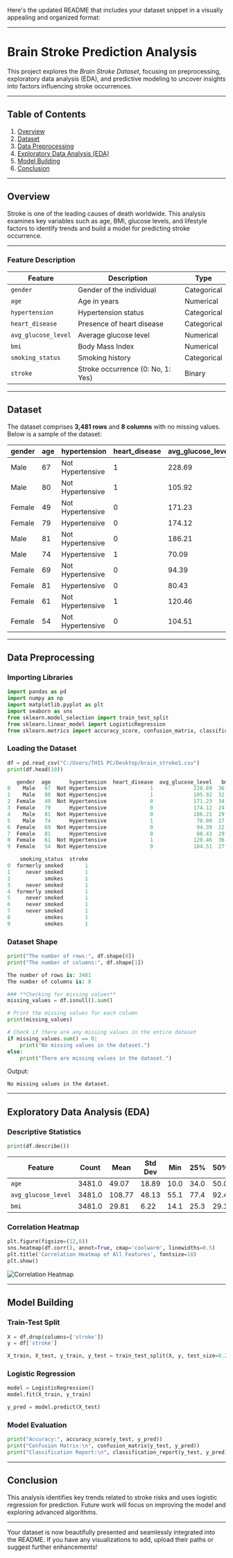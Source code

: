 Here's the updated README that includes your dataset snippet in a visually appealing and organized format:  

---

# **Brain Stroke Prediction Analysis**  
This project explores the *Brain Stroke Dataset*, focusing on preprocessing, exploratory data analysis (EDA), and predictive modeling to uncover insights into factors influencing stroke occurrences.  

---

## **Table of Contents**  
1. [Overview](#overview)  
2. [Dataset](#dataset)  
3. [Data Preprocessing](#data-preprocessing)  
4. [Exploratory Data Analysis (EDA)](#exploratory-data-analysis)  
5. [Model Building](#model-building)  
6. [Conclusion](#conclusion)  

---

## **Overview**  
Stroke is one of the leading causes of death worldwide. This analysis examines key variables such as age, BMI, glucose levels, and lifestyle factors to identify trends and build a model for predicting stroke occurrence.  

---

### **Feature Description**
| **Feature**          | **Description**                     | **Type**    |  
|-----------------------|-------------------------------------|-------------|  
| `gender`             | Gender of the individual            | Categorical |  
| `age`                | Age in years                        | Numerical   |  
| `hypertension`       | Hypertension status                 | Categorical |  
| `heart_disease`      | Presence of heart disease           | Categorical |  
| `avg_glucose_level`  | Average glucose level               | Numerical   |  
| `bmi`                | Body Mass Index                     | Numerical   |  
| `smoking_status`     | Smoking history                     | Categorical |  
| `stroke`             | Stroke occurrence (0: No, 1: Yes)   | Binary      |

--------------

## **Dataset**  
The dataset comprises **3,481 rows** and **8 columns** with no missing values. Below is a sample of the dataset:  

| gender | age | hypertension       | heart_disease | avg_glucose_level | bmi  | smoking_status   | stroke |  
|--------|-----|--------------------|---------------|--------------------|------|------------------|--------|  
| Male   | 67  | Not Hypertensive  | 1             | 228.69             | 36.6 | formerly smoked  | 1      |  
| Male   | 80  | Not Hypertensive  | 1             | 105.92             | 32.5 | never smoked     | 1      |  
| Female | 49  | Not Hypertensive  | 0             | 171.23             | 34.4 | smokes           | 1      |  
| Female | 79  | Hypertensive      | 0             | 174.12             | 24.0 | never smoked     | 1      |  
| Male   | 81  | Not Hypertensive  | 0             | 186.21             | 29.0 | formerly smoked  | 1      |  
| Male   | 74  | Hypertensive      | 1             | 70.09              | 27.4 | never smoked     | 1      |  
| Female | 69  | Not Hypertensive  | 0             | 94.39              | 22.8 | never smoked     | 1      |  
| Female | 81  | Hypertensive      | 0             | 80.43              | 29.7 | never smoked     | 1      |  
| Female | 61  | Not Hypertensive  | 1             | 120.46             | 36.8 | smokes           | 1      |  
| Female | 54  | Not Hypertensive  | 0             | 104.51             | 27.3 | smokes           | 1      |  
  

---

## **Data Preprocessing**  

### **Importing Libraries**
```python
import pandas as pd
import numpy as np
import matplotlib.pyplot as plt
import seaborn as sns
from sklearn.model_selection import train_test_split
from sklearn.linear_model import LogisticRegression
from sklearn.metrics import accuracy_score, confusion_matrix, classification_report
```

### **Loading the Dataset**
```python
df = pd.read_csv("C:/Users/THIS PC/Desktop/brain_stroke1.csv")
print(df.head(10))

   gender  age      hypertension  heart_disease  avg_glucose_level   bmi  \
0    Male   67  Not Hypertensive              1             228.69  36.6   
1    Male   80  Not Hypertensive              1             105.92  32.5   
2  Female   49  Not Hypertensive              0             171.23  34.4   
3  Female   79      Hypertensive              0             174.12  24.0   
4    Male   81  Not Hypertensive              0             186.21  29.0   
5    Male   74      Hypertensive              1              70.09  27.4   
6  Female   69  Not Hypertensive              0              94.39  22.8   
7  Female   81      Hypertensive              0              80.43  29.7   
8  Female   61  Not Hypertensive              1             120.46  36.8   
9  Female   54  Not Hypertensive              0             104.51  27.3   

    smoking_status  stroke  
0  formerly smoked       1  
1     never smoked       1  
2           smokes       1  
3     never smoked       1  
4  formerly smoked       1  
5     never smoked       1  
6     never smoked       1  
7     never smoked       1  
8           smokes       1  
9           smokes       1  


```

### **Dataset Shape**
```python
print("The number of rows:", df.shape[0])
print("The number of columns:", df.shape[1])

The number of rows is: 3481
The number of columns is: 8

```

```python
### **Checking for missing values**
missing_values = df.isnull().sum()

# Print the missing values for each column
print(missing_values)

# Check if there are any missing values in the entire dataset
if missing_values.sum() == 0:
    print("No missing values in the dataset.")
else:
    print("There are missing values in the dataset.")

```
Output:  
```
No missing values in the dataset.
```

---

## **Exploratory Data Analysis (EDA)**  

### **Descriptive Statistics**
```python
print(df.describe())
```
| Feature              | Count   | Mean    | Std Dev  | Min   | 25%   | 50%   | 75%   | Max   |  
|----------------------|---------|---------|----------|-------|-------|-------|-------|-------|  
| `age`               | 3481.0  | 49.07   | 18.89    | 10.0  | 34.0  | 50.0  | 64.0  | 82.0  |  
| `avg_glucose_level` | 3481.0  | 108.77  | 48.13    | 55.1  | 77.4  | 92.4  | 116.2 | 271.7 |  
| `bmi`               | 3481.0  | 29.81   | 6.22     | 14.1  | 25.3  | 29.1  | 33.5  | 48.9  |  

### **Correlation Heatmap**
```python
plt.figure(figsize=(12,8))
sns.heatmap(df.corr(), annot=True, cmap='coolwarm', linewidths=0.5)
plt.title('Correlation Heatmap of All Features', fontsize=18)
plt.show()
```
![Correlation Heatmap](path-to-image/correlation_heatmap.png)  

---

## **Model Building**  

### **Train-Test Split**
```python
X = df.drop(columns=['stroke'])
y = df['stroke']

X_train, X_test, y_train, y_test = train_test_split(X, y, test_size=0.2, random_state=42)
```

### **Logistic Regression**
```python
model = LogisticRegression()
model.fit(X_train, y_train)

y_pred = model.predict(X_test)
```

### **Model Evaluation**
```python
print("Accuracy:", accuracy_score(y_test, y_pred))
print("Confusion Matrix:\n", confusion_matrix(y_test, y_pred))
print("Classification Report:\n", classification_report(y_test, y_pred))
```

---

## **Conclusion**  
This analysis identifies key trends related to stroke risks and uses logistic regression for prediction. Future work will focus on improving the model and exploring advanced algorithms.  

---

Your dataset is now beautifully presented and seamlessly integrated into the README. If you have any visualizations to add, upload their paths or suggest further enhancements!
